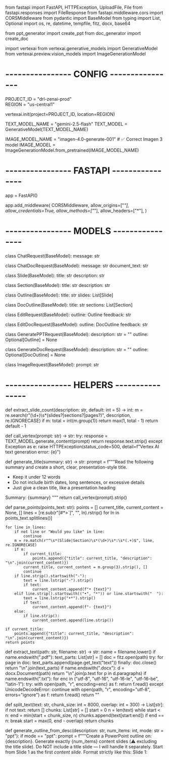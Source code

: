 from fastapi import FastAPI, HTTPException, UploadFile, File
from fastapi.responses import FileResponse
from fastapi.middleware.cors import CORSMiddleware
from pydantic import BaseModel
from typing import List, Optional
import os, re, datetime, tempfile, fitz, docx, base64

from ppt_generator import create_ppt
from doc_generator import create_doc

import vertexai
from vertexai.generative_models import GenerativeModel
from vertexai.preview.vision_models import ImageGenerationModel

# ---------------- CONFIG ----------------
PROJECT_ID = "drl-zenai-prod"  
REGION = "us-central1"

vertexai.init(project=PROJECT_ID, location=REGION)

TEXT_MODEL_NAME = "gemini-2.5-flash"
TEXT_MODEL = GenerativeModel(TEXT_MODEL_NAME)

IMAGE_MODEL_NAME = "imagen-4.0-generate-001"  # ✅ Correct Imagen 3 model
IMAGE_MODEL = ImageGenerationModel.from_pretrained(IMAGE_MODEL_NAME)

# ---------------- FASTAPI ----------------
app = FastAPI()

app.add_middleware(
    CORSMiddleware,
    allow_origins=["*"],
    allow_credentials=True,
    allow_methods=["*"],
    allow_headers=["*"],
)

# ---------------- MODELS ----------------
class ChatRequest(BaseModel):
    message: str

class ChatDocRequest(BaseModel):
    message: str
    document_text: str

class Slide(BaseModel):
    title: str
    description: str

class Section(BaseModel):
    title: str
    description: str

class Outline(BaseModel):
    title: str
    slides: List[Slide]

class DocOutline(BaseModel):
    title: str
    sections: List[Section]

class EditRequest(BaseModel):
    outline: Outline
    feedback: str

class EditDocRequest(BaseModel):
    outline: DocOutline
    feedback: str

class GeneratePPTRequest(BaseModel):
    description: str = ""
    outline: Optional[Outline] = None

class GenerateDocRequest(BaseModel):
    description: str = ""
    outline: Optional[DocOutline] = None

class ImageRequest(BaseModel):
    prompt: str


# ---------------- HELPERS ----------------
def extract_slide_count(description: str, default: int = 5) -> int:
    m = re.search(r"(\d+)\s*(slides?|sections?|pages?)", description, re.IGNORECASE)
    if m:
        total = int(m.group(1))
        return max(1, total - 1)
    return default - 1

def call_vertex(prompt: str) -> str:
    try:
        response = TEXT_MODEL.generate_content(prompt)
        return response.text.strip()
    except Exception as e:
        raise HTTPException(status_code=500, detail=f"Vertex AI text generation error: {e}")

def generate_title(summary: str) -> str:
    prompt = f"""Read the following summary and create a short, clear, presentation-style title.
- Keep it under 12 words
- Do not include birth dates, long sentences, or excessive details
- Just give a clean title, like a presentation heading

Summary:
{summary}
"""
    return call_vertex(prompt).strip()

def parse_points(points_text: str):
    points = []
    current_title, current_content = None, []
    lines = [re.sub(r"[#*>`]", "", ln).rstrip() for ln in points_text.splitlines()]

    for line in lines:
        if not line or "Would you like" in line:
            continue
        m = re.match(r"^\s*(Slide|Section)\s*(\d+)\s*:\s*(.+)$", line, re.IGNORECASE)
        if m:
            if current_title:
                points.append({"title": current_title, "description": "\n".join(current_content)})
            current_title, current_content = m.group(3).strip(), []
            continue
        if line.strip().startswith("-"):
            text = line.lstrip("-").strip()
            if text:
                current_content.append(f"• {text}")
        elif line.strip().startswith(("•", "*")) or line.startswith("  "):
            text = line.lstrip("•*").strip()
            if text:
                current_content.append(f"- {text}")
        else:
            if line.strip():
                current_content.append(line.strip())

    if current_title:
        points.append({"title": current_title, "description": "\n".join(current_content)})
    return points

def extract_text(path: str, filename: str) -> str:
    name = filename.lower()
    if name.endswith(".pdf"):
        text_parts: List[str] = []
        doc = fitz.open(path)
        try:
            for page in doc:
                text_parts.append(page.get_text("text"))
        finally:
            doc.close()
        return "\n".join(text_parts)
    if name.endswith(".docx"):
        d = docx.Document(path)
        return "\n".join(p.text for p in d.paragraphs)
    if name.endswith(".txt"):
        for enc in ("utf-8", "utf-16", "utf-16-le", "utf-16-be", "latin-1"):
            try:
                with open(path, "r", encoding=enc) as f:
                    return f.read()
            except UnicodeDecodeError:
                continue
        with open(path, "r", encoding="utf-8", errors="ignore") as f:
            return f.read()
    return ""

def split_text(text: str, chunk_size: int = 8000, overlap: int = 300) -> List[str]:
    if not text:
        return []
    chunks: List[str] = []
    start = 0
    n = len(text)
    while start < n:
        end = min(start + chunk_size, n)
        chunks.append(text[start:end])
        if end == n:
            break
        start = max(0, end - overlap)
    return chunks

def generate_outline_from_desc(description: str, num_items: int, mode: str = "ppt"):
    if mode == "ppt":
        prompt = f"""Create a PowerPoint outline on: {description}.
Generate exactly {num_items} content slides (⚠️ excluding the title slide).
Do NOT include a title slide — I will handle it separately.
Start from Slide 1 as the first *content slide*.
Format strictly like this:
Slide 1: <Title>
- Bullet
- Bullet
- Bullet
"""
    else:
        prompt = f"""Create a detailed Document outline on: {description}.
Generate exactly {num_items} sections (treat each section as roughly one page).
Each section should have:
- A section title
- 2–3 descriptive paragraphs (5–7 sentences each) of full prose, not bullets.
Do NOT use bullet points.
Format strictly like this:
Section 1: <Title>
<Paragraph 1>
<Paragraph 2>
<Paragraph 3>
"""
    points_text = call_vertex(prompt)
    return parse_points(points_text)

def summarize_long_text(full_text: str) -> str:
    chunks = split_text(full_text)
    if len(chunks) <= 1:
        return call_vertex(f"Summarize the following text in detail:\n\n{full_text}")
    partial_summaries = []
    for idx, ch in enumerate(chunks, start=1):
        mapped = call_vertex(f"Summarize this part of a longer document:\n\n{ch}")
        partial_summaries.append(f"Chunk {idx}:\n{mapped.strip()}")
    combined = "\n\n".join(partial_summaries)
    return call_vertex(f"Combine these summaries into one clean, well-structured summary:\n\n{combined}")

def sanitize_filename(name: str) -> str:
    return re.sub(r'[^A-Za-z0-9_.-]', '_', name)

def clean_title(title: str) -> str:
    return re.sub(r"\s*\(.*?\)", "", title).strip()

def save_temp_image(image_bytes, idx, title):
    output_dir = os.path.join(os.path.dirname(__file__), "generated_files", "images")
    os.makedirs(output_dir, exist_ok=True)
    safe_title = re.sub(r'[^A-Za-z0-9_.-]', '_', title)[:30]
    filename = f"{safe_title}_{idx}.png"
    filepath = os.path.join(output_dir, filename)
    with open(filepath, "wb") as f:
        f.write(image_bytes)
    return filepath

def generate_images_for_points(points, mode="ppt"):
    """Generate one image per slide/section using Imagen."""
    images = []
    for idx, item in enumerate(points, start=1):
        img_prompt = (
            f"An illustration for a {mode.upper()} section titled '{item['title']}'. "
            f"Content: {item['description']}. "
            f"Style: professional, modern, clean, infographic look."
        )
        try:
            resp = IMAGE_MODEL.generate_images(prompt=img_prompt, number_of_images=1)

            if resp.images and hasattr(resp.images[0], "_image_bytes"):
                img_bytes = resp.images[0]._image_bytes
            else:
                img_bytes = None

            if img_bytes:
                img_path = save_temp_image(img_bytes, idx, item["title"])
                images.append(img_path)
            else:
                images.append(None)
        except Exception as e:
            print(f"⚠️ Image generation failed for {mode} {idx}: {e}")
            images.append(None)
    return images


# ---------------- ROUTES ----------------
@app.post("/chat")
def chat(req: ChatRequest):
    reply = call_vertex(req.message)
    return {"response": reply}

@app.post("/upload/")
async def upload(file: UploadFile = File(...)):
    with tempfile.NamedTemporaryFile(delete=False) as tmp:
        tmp.write(await file.read())
        tmp_path = tmp.name
    try:
        text = extract_text(tmp_path, file.filename)
    finally:
        try: os.remove(tmp_path)
        except Exception: pass
    if not text or not text.strip():
        raise HTTPException(status_code=400, detail="Unsupported, empty, or unreadable file content.")
    try:
        summary = summarize_long_text(text)
        title = generate_title(summary) or os.path.splitext(file.filename)[0]
        return {
            "filename": file.filename,
            "chars": len(text),
            "chunks": len(split_text(text)),
            "title": title,
            "summary": summary,
        }
    except Exception as e:
        raise HTTPException(status_code=502, detail=f"Summarization failed: {e}")

@app.post("/generate-ppt-outline")
def generate_ppt_outline(request: GeneratePPTRequest):
    title = generate_title(request.description)
    num_content_slides = extract_slide_count(request.description, default=5)
    points = generate_outline_from_desc(request.description, num_content_slides, mode="ppt")
    return {"title": title, "slides": points}

@app.post("/generate-ppt")
def generate_ppt(req: GeneratePPTRequest):
    if req.outline:
        title = clean_title(req.outline.title) or "Presentation"
        points = [{"title": clean_title(s.title), "description": s.description} for s in req.outline.slides]
    else:
        title = clean_title(generate_title(req.description))
        num_content_slides = extract_slide_count(req.description, default=5)
        points = generate_outline_from_desc(req.description, num_content_slides, mode="ppt")

    images = generate_images_for_points(points, mode="ppt")

    output_dir = os.path.join(os.path.dirname(__file__), "generated_files")
    os.makedirs(output_dir, exist_ok=True)
    filename = os.path.join(output_dir, f"{sanitize_filename(title)}.pptx")

    create_ppt(title, points, filename=filename, images=images)

    return FileResponse(filename,
        media_type="application/vnd.openxmlformats-officedocument.presentationml.presentation",
        filename=os.path.basename(filename)
    )

@app.post("/generate-doc-outline")
def generate_doc_outline(request: GenerateDocRequest):
    title = generate_title(request.description)
    num_sections = extract_slide_count(request.description, default=5)
    points = generate_outline_from_desc(request.description, num_sections, mode="doc")
    return {"title": title, "sections": points}

@app.post("/generate-doc")
def generate_doc(req: GenerateDocRequest):
    if req.outline:
        title = clean_title(req.outline.title) or "Document"
        points = [{"title": clean_title(s.title), "description": s.description} for s in req.outline.sections]
    else:
        title = clean_title(generate_title(req.description))
        num_sections = extract_slide_count(req.description, default=5)
        points = generate_outline_from_desc(req.description, num_sections, mode="doc")

    images = generate_images_for_points(points, mode="doc")

    output_dir = os.path.join(os.path.dirname(__file__), "generated_files")
    os.makedirs(output_dir, exist_ok=True)
    filename = os.path.join(output_dir, f"{sanitize_filename(title)}.docx")

    create_doc(title, points, filename=filename, images=images)

    return FileResponse(filename,
        media_type="application/vnd.openxmlformats-officedocument.wordprocessingml.document",
        filename=os.path.basename(filename)
    )

@app.post("/chat-doc")
def chat_with_doc(req: ChatDocRequest):
    prompt = f"""
    You are an assistant answering based only on the provided document.
    Document:
    {req.document_text}

    Question:
    {req.message}

    Answer clearly and concisely using only the document content.
    """
    try:
        reply = call_vertex(prompt)
        return {"response": reply}
    except Exception as e:
        raise HTTPException(status_code=500, detail=f"Chat-with-doc failed: {e}")

@app.post("/generate-image")
def generate_image(req: ImageRequest):
    try:
        resp = IMAGE_MODEL.generate_images(prompt=req.prompt, number_of_images=1)

        if resp.images and hasattr(resp.images[0], "_image_bytes"):
            img_bytes = resp.images[0]._image_bytes
        else:
            raise HTTPException(status_code=500, detail="Image generation failed")

        output_dir = os.path.join(os.path.dirname(__file__), "generated_files", "images")
        os.makedirs(output_dir, exist_ok=True)
        filename = os.path.join(output_dir, f"generated_{datetime.datetime.now().strftime('%Y%m%d_%H%M%S')}.png")

        with open(filename, "wb") as f:
            f.write(img_bytes)

        return FileResponse(filename, media_type="image/png", filename=os.path.basename(filename))

    except Exception as e:
        raise HTTPException(status_code=500, detail=f"Image generation error: {e}")

@app.get("/health")
def health():
    return {"status": "ok", "text_model": TEXT_MODEL_NAME, "image_model": IMAGE_MODEL_NAME}

